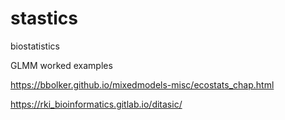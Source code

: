 # stastics
biostatistics

GLMM worked examples

https://bbolker.github.io/mixedmodels-misc/ecostats_chap.html


https://rki_bioinformatics.gitlab.io/ditasic/
